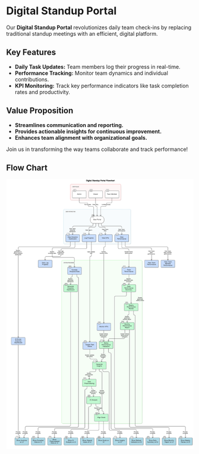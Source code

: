 # Digital Standup Portal

Our **Digital Standup Portal** revolutionizes daily team check-ins by replacing traditional standup meetings with an efficient, digital platform.

## Key Features

- **Daily Task Updates:** Team members log their progress in real-time.
- **Performance Tracking:** Monitor team dynamics and individual contributions.
- **KPI Monitoring:** Track key performance indicators like task completion rates and productivity.

## Value Proposition

- **Streamlines communication and reporting.**
- **Provides actionable insights for continuous improvement.**
- **Enhances team alignment with organizational goals.**

Join us in transforming the way teams collaborate and track performance!

## Flow Chart
![flow char](https://raw.githubusercontent.com/rakeshkumar1019/digital-standup-portal/main/diagram-export-17-09-2024-08_46_29.png)
